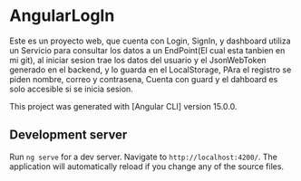 # AngularLogIn

Este es un proyecto web, que cuenta con Login, SignIn, y dashboard utiliza un Servicio para consultar los datos a un EndPoint(El cual esta tanbien en mi git), al iniciar sesion trae los datos del usuario y el JsonWebToken generado en el backend, y lo guarda en el LocalStorage, PAra el registro se piden nombre, correo y contrasena, Cuenta con guard y el dahboard es solo accesible si se inicia sesion. 


This project was generated with [Angular CLI] version 15.0.0.

## Development server

Run `ng serve` for a dev server. Navigate to `http://localhost:4200/`. 
The application will automatically reload if you change any of the source files.

